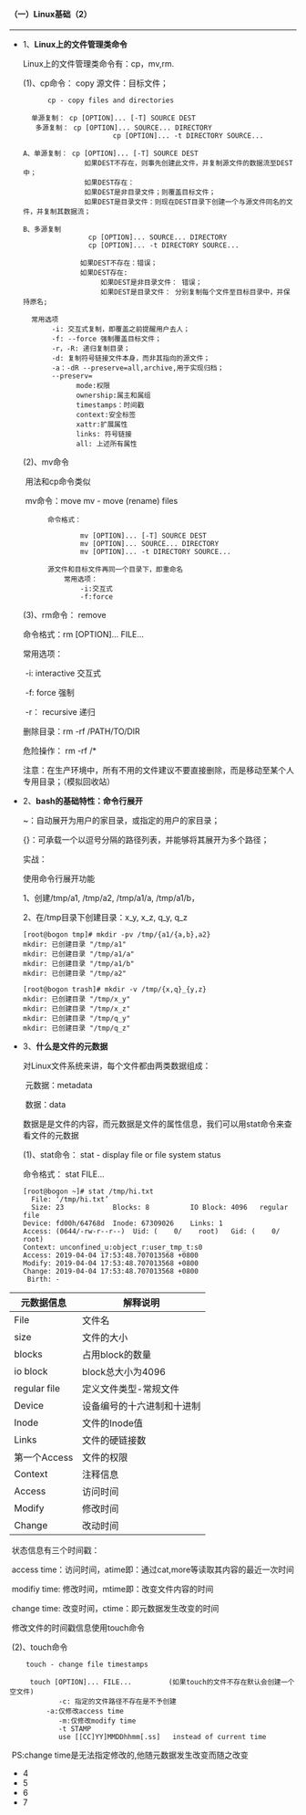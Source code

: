 #### （一）Linux基础（2）

***

- 1、**Linux上的文件管理类命令**

  Linux上的文件管理类命令有：cp，mv,rm.

   (1)、cp命令： copy
              源文件：目标文件；

  			cp - copy files and directories
  	
  		单源复制： cp [OPTION]... [-T] SOURCE DEST
  	   	 多源复制： cp [OPTION]... SOURCE... DIRECTORY
  		                    cp [OPTION]... -t DIRECTORY SOURCE...
  	
  	  A、单源复制： cp [OPTION]... [-T] SOURCE DEST
  	                 如果DEST不存在，则事先创建此文件，并复制源文件的数据流至DEST中；
  	                 如果DEST存在：
  	                 如果DEST是非目录文件；则覆盖目标文件；
  	                 如果DEST是目录文件：则现在DEST目录下创建一个与源文件同名的文件，并复制其数据流；
  	
  	  B、多源复制
  	                  cp [OPTION]... SOURCE... DIRECTORY
  	                  cp [OPTION]... -t DIRECTORY SOURCE...
  	
  	                如果DEST不存在：错误；
  	                如果DEST存在:
  	                     如果DEST是非目录文件： 错误；
  	                     如果DEST是目录文件： 分别复制每个文件至目标目录中，并保持原名;
  	
  	    常用选项
  	         -i: 交互式复制，即覆盖之前提醒用户去人；
  	         -f: --force 强制覆盖目标文件； 
  	         -r，-R: 递归复制目录；
  	         -d: 复制符号链接文件本身，而非其指向的源文件；
  	         -a：-dR --preserve=all,archive,用于实现归档；
  	         --preserv=
  	               mode:权限
  	               ownership:属主和属组
  	               timestamps：时间戳
  	               context:安全标签
  	               xattr:扩展属性
  	               links: 符号链接
  	               all: 上述所有属性
     

  (2)、mv命令

  ​	用法和cp命令类似

  ​		mv命令：move   mv - move (rename) files

     		命令格式：

     				mv [OPTION]... [-T] SOURCE DEST
     				mv [OPTION]... SOURCE... DIRECTORY
     				mv [OPTION]... -t DIRECTORY SOURCE...

    		源文件和目标文件再同一个目录下，即重命名
         		常用选项：
             		-i:交互式
             		-f:force

     

   (3)、rm命令： remove

   命令格式：rm [OPTION]... FILE...

  常用选项：

  ​     -i: interactive 交互式

  ​     -f: force  强制

  ​     -r： recursive 递归

  删除目录：rm -rf /PATH/TO/DIR

  危险操作： rm -rf /*

  注意：在生产环境中，所有不用的文件建议不要直接删除，而是移动至某个人专用目录；（模拟回收站）

  

- 2、**bash的基础特性：命令行展开**

  ~：自动展开为用户的家目录，或指定的用户的家目录；

  {}：可承载一个以逗号分隔的路径列表，并能够将其展开为多个路径；

  

  实战：

  使用命令行展开功能

  1、创建/tmp/a1, /tmp/a2, /tmp/a1/a, /tmp/a1/b，

  2、在/tmp目录下创建目录：x_y, x_z, q_y, q_z

  ```
  [root@bogon tmp]# mkdir -pv /tmp/{a1/{a,b},a2}
  mkdir: 已创建目录 "/tmp/a1"
  mkdir: 已创建目录 "/tmp/a1/a"
  mkdir: 已创建目录 "/tmp/a1/b"
  mkdir: 已创建目录 "/tmp/a2"
  ```

  ```
  [root@bogon trash]# mkdir -v /tmp/{x,q}_{y,z}
  mkdir: 已创建目录 "/tmp/x_y"
  mkdir: 已创建目录 "/tmp/x_z"
  mkdir: 已创建目录 "/tmp/q_y"
  mkdir: 已创建目录 "/tmp/q_z"
  ```

  

- 3、**什么是文件的元数据**

  对Linux文件系统来讲，每个文件都由两类数据组成：

  ​         元数据：metadata

  ​         数据：data

  数据是是文件的内容，而元数据是文件的属性信息，我们可以用stat命令来查看文件的元数据

  (1)、stat命令：
           stat - display file or file system status

   命令格式： stat FILE...

  ```
  [root@bogon ~]# stat /tmp/hi.txt 
    File: ‘/tmp/hi.txt’
    Size: 23        	Blocks: 8          IO Block: 4096   regular file
  Device: fd00h/64768d	Inode: 67309026    Links: 1
  Access: (0644/-rw-r--r--)  Uid: (    0/    root)   Gid: (    0/    root)
  Context: unconfined_u:object_r:user_tmp_t:s0
  Access: 2019-04-04 17:53:48.707013568 +0800
  Modify: 2019-04-04 17:53:48.707013568 +0800
  Change: 2019-04-04 17:53:48.707013568 +0800
   Birth: -
  ```

| 元数据信息   | 解释说明                   |
| ------------ | -------------------------- |
| File         | 文件名                     |
| size         | 文件的大小                 |
| blocks       | 占用block的数量            |
| io block     | block总大小为4096          |
| regular file | 定义文件类型-常规文件      |
| Device       | 设备编号的十六进制和十进制 |
| Inode        | 文件的Inode值              |
| Links        | 文件的硬链接数             |
| 第一个Access | 文件的权限                 |
| Context      | 注释信息                   |
| Access       | 访问时间                   |
| Modify       | 修改时间                   |
| Change       | 改动时间                   |

​		状态信息有三个时间戳：

​                access time：访问时间，atime即：通过cat,more等读取其内容的最近一次时间

​                modifiy time: 修改时间，mtime即：改变文件内容的时间

​                change time: 改变时间，ctime：即元数据发生改变的时间

​		修改文件的时间戳信息使用touch命令

​           (2)、touch命令

   		touch - change file timestamps   

  		 touch [OPTION]... FILE...         (如果touch的文件不存在默认会创建一个空文件)
        		-c: 指定的文件路径不存在是不予创建
       		 -a:仅修改access time
        		-m:仅修改modify time
        		-t STAMP
          		use [[CC]YY]MMDDhhmm[.ss]   instead of current time

​                PS:change time是无法指定修改的,他随元数据发生改变而随之改变

- 4
- 5
- 6
- 7